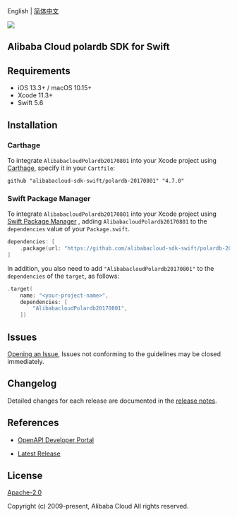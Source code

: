 English | [简体中文](README-CN.md)

![](https://aliyunsdk-pages.alicdn.com/icons/AlibabaCloud.svg)

## Alibaba Cloud polardb SDK for Swift

## Requirements

- iOS 13.3+ / macOS 10.15+
- Xcode 11.3+
- Swift 5.6

## Installation

### Carthage

To integrate `AlibabacloudPolardb20170801` into your Xcode project using [Carthage](https://github.com/Carthage/Carthage), specify it in your `Cartfile`:

```ogdl
github "alibabacloud-sdk-swift/polardb-20170801" "4.7.0"
```

### Swift Package Manager

To integrate `AlibabacloudPolardb20170801` into your Xcode project using [Swift Package Manager](https://swift.org/package-manager/) , adding `AlibabacloudPolardb20170801` to the `dependencies` value of your `Package.swift`.

```swift
dependencies: [
    .package(url: "https://github.com/alibabacloud-sdk-swift/polardb-20170801.git", from: "4.7.0")
]
```

In addition, you also need to add `"AlibabacloudPolardb20170801"` to the `dependencies` of the `target`, as follows:

```swift
.target(
    name: "<your-project-name>",
    dependencies: [
        "AlibabacloudPolardb20170801",
    ])
```

## Issues

[Opening an Issue](https://github.com/alibabacloud-sdk-swift/polardb-20170801/issues/new), Issues not conforming to the guidelines may be closed immediately.

## Changelog

Detailed changes for each release are documented in the [release notes](./ChangeLog.txt).

## References

* [OpenAPI Developer Portal](https://next.api.alibabacloud.com/home)
- [Latest Release](https://github.com/alibabacloud-sdk-swift/polardb-20170801)

## License

[Apache-2.0](http://www.apache.org/licenses/LICENSE-2.0)

Copyright (c) 2009-present, Alibaba Cloud All rights reserved.
